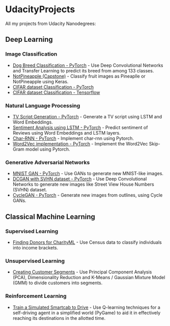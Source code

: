 # UdacityProjects

All my projects from Udacity Nanodegrees:

## Deep Learning

### Image Classification

- [Dog Breed Classification - PyTorch](https://github.com/pareshppp/UdacityProjects/tree/master/Deep-Learning-Nanodegree/deep-learning-v2-pytorch/project-dog-classification) - Use Deep Convolutional Networks and Transfer Learning to predict its breed from among 133 classes.
- [NotPineapple (Capstone)](https://github.com/pareshppp/UdacityProjects/tree/master/Machine_Learning_Engineer_Nanodegree/Capstone---NotPineapple) - Classify fruit images as Pineaplle or NotPineapple using Keras.
- [CIFAR dataset Classification - PyTorch](https://github.com/pareshppp/UdacityProjects/tree/master/Deep-Learning-Nanodegree/deep-learning-v2-pytorch/convolutional-neural-networks/cifar-cnn)
- [CIFAR dataset Classification - Tensorflow](https://github.com/pareshppp/UdacityProjects/tree/master/Machine_Learning_Engineer_Nanodegree/Image_Classification_CIFAR-10)

### Natural Language Processing

- [TV Script Generation - PyTorch](https://github.com/pareshppp/UdacityProjects/tree/master/Deep-Learning-Nanodegree/deep-learning-v2-pytorch/project-tv-script-generation) - Generate a TV script using LSTM and Word Embeddings.
- [Sentiment Analysis using LSTM - PyTorch](https://github.com/pareshppp/UdacityProjects/blob/master/Deep-Learning-Nanodegree/deep-learning-v2-pytorch/sentiment-rnn/Sentiment_RNN_Exercise.ipynb) - Predict sentiment of Reviews using Word Embeddings and LSTM layers.
- [Char-RNN - PyTorch](https://github.com/pareshppp/UdacityProjects/tree/master/Deep-Learning-Nanodegree/deep-learning-v2-pytorch/recurrent-neural-networks/char-rnn) - Implement char-rnn using Pytorch.
- [Word2Vec implementation - PyTorch](https://github.com/pareshppp/UdacityProjects/tree/master/Deep-Learning-Nanodegree/deep-learning-v2-pytorch/word2vec-embeddings) - Implement the Word2Vec Skip-Gram model using Pytorch.


### Generative Adversarial Networks

- [MNIST GAN - PyTorch](https://github.com/pareshppp/UdacityProjects/tree/master/Deep-Learning-Nanodegree/deep-learning-v2-pytorch/gan-mnist) - Use GANs to generate new MNIST-like images.
- [DCGAN with SVHN dataset - PyTorch](https://github.com/pareshppp/UdacityProjects/blob/master/Deep-Learning-Nanodegree/deep-learning-v2-pytorch/dcgan-svhn/DCGAN_Solution.ipynb) - Use Deep Convolutional Networks to generate new images like Street View House Numbers (SVHN) dataset.
- [CycleGAN - PyTorch](https://github.com/pareshppp/UdacityProjects/tree/master/Deep-Learning-Nanodegree/deep-learning-v2-pytorch/cycle-gan) - Generate new images from outlines, using Cycle GANs.


## Classical Machine Learning

### Supervised Learning

- [Finding Donors for CharityML](https://github.com/pareshppp/UdacityProjects/tree/master/Machine_Learning_Engineer_Nanodegree/Finding_Donors_for_CharityML) - Use Census data to classify individuals into income brackets.

### Unsupervised Learning

- [Creating Customer Segments](https://github.com/pareshppp/UdacityProjects/tree/master/Machine_Learning_Engineer_Nanodegree/Creating_Customer_Segments) - Use Principal Component Analysis (PCA), Dimensionality Reduction and K-Means / Gaussian Mixture Model (GMM) to divide customers into segments.

### Reinforcement Learning

- [Train a Simulated Smartcab to Drive](https://github.com/pareshppp/UdacityProjects/tree/master/Machine_Learning_Engineer_Nanodegree/Training_a_SmartCab_to_Drive) - Use Q-learning techniques for a self-driving agent in a simplified world (PyGame) to aid it in effectively reaching its destinations in the allotted time.
